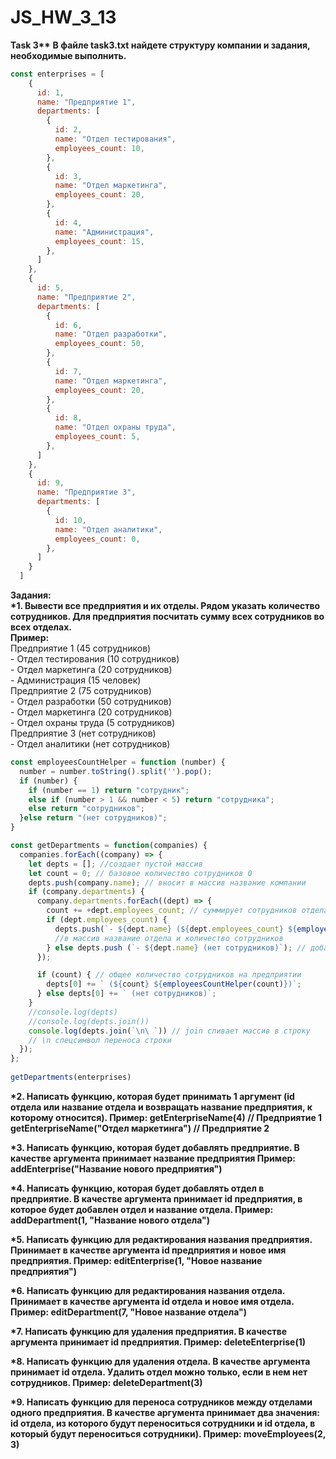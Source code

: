 # **JS_HW_3_13** 
__Task 3**__
**В файле task3.txt найдете структуру компании и задания, необходимые выполнить.**  
```js
const enterprises = [
    {
      id: 1,
      name: "Предприятие 1",
      departments: [
        {
          id: 2,
          name: "Отдел тестирования",
          employees_count: 10,
        },
        {
          id: 3,
          name: "Отдел маркетинга",
          employees_count: 20,
        },
        {
          id: 4,
          name: "Администрация",
          employees_count: 15,
        },
      ]
    },
    {
      id: 5,
      name: "Предприятие 2",
      departments: [
        {
          id: 6,
          name: "Отдел разработки",
          employees_count: 50,
        },
        {
          id: 7,
          name: "Отдел маркетинга",
          employees_count: 20,
        },
        {
          id: 8,
          name: "Отдел охраны труда",
          employees_count: 5,
        },
      ]
    },
    {
      id: 9,
      name: "Предприятие 3",
      departments: [
        {
          id: 10,
          name: "Отдел аналитики",
          employees_count: 0,
        },
      ]
    }
  ]
```
**Задания:**  
__*1. Вывести все предприятия и их отделы. Рядом указать количество сотрудников. Для предприятия посчитать сумму всех сотрудников во всех отделах.  
Пример:__  
Предприятие 1 (45 сотрудников)  
    - Отдел тестирования (10 сотрудников)  
    - Отдел маркетинга (20 сотрудников)  
    - Администрация (15 человек)  
Предприятие 2 (75 сотрудников)  
    - Отдел разработки (50 сотрудников)  
    - Отдел маркетинга (20 сотрудников)  
    - Отдел охраны труда (5 сотрудников)  
Предприятие 3 (нет сотрудников)  
    - Отдел аналитики (нет сотрудников)  

```js
const employeesCountHelper = function (number) {
  number = number.toString().split('').pop();
  if (number) {
    if (number == 1) return "сотрудник";
    else if (number > 1 && number < 5) return "сотрудника";
    else return "сотрудников";  
  }else return "(нет сотрудников)";
}

const getDepartments = function(companies) {
  companies.forEach((company) => {
    let depts = []; //создает пустой массив
    let count = 0; // базовое количество сотрудников 0
    depts.push(company.name); // вносит в массив название компании
    if (company.departments) {
      company.departments.forEach((dept) => {
        count += +dept.employees_count; // суммирует сотрудников отдела
        if (dept.employees_count) {
          depts.push(`- ${dept.name} (${dept.employees_count} ${employeesCountHelper(dept.employees_count)})`);    // добавляет
          //в массив название отдела и количество сотрудников  
        } else depts.push (`- ${dept.name} (нет сотрудников)`); // добавляет отдел без сотрудников
      });

      if (count) { // общее количество сотрудников на предприятии
        depts[0] += ` (${count} ${employeesCountHelper(count)})`;
      } else depts[0] += ` (нет сотрудников)`;
    }
    //console.log(depts)
    //console.log(depts.join())
    console.log(depts.join(`\n\ `)) // join сливает массив в строку
    // \n спецсимвол переноса строки
  });
};
 
getDepartments(enterprises)
```
__*2. Написать функцию, которая будет принимать 1 аргумент (id отдела или название отдела и возвращать название предприятия, к которому относится).
Пример:
getEnterpriseName(4) // Предприятие 1
getEnterpriseName("Отдел маркетинга") // Предприятие 2__

__*3. Написать функцию, которая будет добавлять предприятие. В качестве аргумента принимает название предприятия
Пример:
addEnterprise("Название нового предприятия")__

__*4. Написать функцию, которая будет добавлять отдел в предприятие. В качестве аргумента принимает id предприятия, в которое будет добавлен отдел и название отдела.
Пример:
addDepartment(1, "Название нового отдела")__

__*5. Написать функцию для редактирования названия предприятия. Принимает в качестве аргумента id предприятия и новое имя предприятия.
Пример:
editEnterprise(1, "Новое название предприятия")__


__*6. Написать функцию для редактирования названия отдела. Принимает в качестве аргумента id отдела и новое имя отдела.
Пример:
editDepartment(7, "Новое название отдела")__


__*7. Написать функцию для удаления предприятия. В качестве аргумента принимает id предприятия.
Пример:
deleteEnterprise(1)__


__*8. Написать функцию для удаления отдела. В качестве аргумента принимает id отдела. Удалить отдел можно только, если в нем нет сотрудников.
Пример:
deleteDepartment(3)__


__*9. Написать функцию для переноса сотрудников между отделами одного предприятия. В качестве аргумента принимает два значения: id отдела, из которого будут переноситься сотрудники и id отдела, в который будут переноситься сотрудники).
Пример:
moveEmployees(2, 3)__
